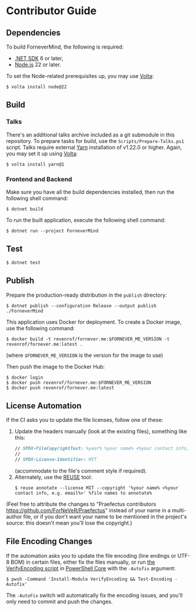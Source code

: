 <!--
SPDX-FileCopyrightText: 2024-2025 Friedrich von Never <friedrich@fornever.me>

SPDX-License-Identifier: MIT
-->

Contributor Guide
=================

Dependencies
------------

To build ForneverMind, the following is required:
- [.NET SDK][dotnet] 6 or later,
- [Node.js][node-js] 22 or later.

To set the Node-related prerequisites up, you may use [Volta][volta]:

```console
$ volta install node@22
```

Build
-----

### Talks

There's an additional talks archive included as a git submodule in this
repository. To prepare tasks for build, use the `Scripts/Prepare-Talks.ps1`
script. Talks require external [Yarn][yarn] installation of v1.22.0 or higher. Again, you may set it up using [Volta][volta]:

```console
$ volta install yarn@1
```

### Frontend and Backend

Make sure you have all the build dependencies installed, then run the following shell command:

```console
$ dotnet build
```

To run the built application, execute the following shell command:

```console
$ dotnet run --project ForneverMind
```

Test
----

```console
$ dotnet test
```

Publish
-------

Prepare the production-ready distribution in the `publish` directory:

```console
$ dotnet publish --configuration Release --output publish ./ForneverMind
```

This application uses Docker for deployment. To create a Docker image, use the
following command:

```console
$ docker build -t revenrof/fornever.me:$FORNEVER_ME_VERSION -t revenrof/fornever.me:latest .
```

(where `$FORNEVER_ME_VERSION` is the version for the image to use)

Then push the image to the Docker Hub:

```console
$ docker login
$ docker push revenrof/fornever.me:$FORNEVER_ME_VERSION
$ docker push revenrof/fornever.me:latest
```

License Automation
------------------
<!-- REUSE-IgnoreStart -->

If the CI asks you to update the file licenses, follow one of these:
1. Update the headers manually (look at the existing files), something like this:
   ```fsharp
   // SPDX-FileCopyrightText: %year% %your name% <%your contact info, e.g. email%>
   //
   // SPDX-License-Identifier: MIT
   ```
   (accommodate to the file's comment style if required).
2. Alternately, use the [REUSE][reuse] tool:
   ```console
   $ reuse annotate --license MIT --copyright '%your name% <%your contact info, e.g. email%>' %file names to annotate%
   ```
(Feel free to attribute the changes to "Praefectus contributors <https://github.com/ForNeVeR/Praefectus>"
instead of your name in a multi-author file,
or if you don't want your name to be mentioned in the project's source: this doesn't mean you'll lose the copyright.)

<!-- REUSE-IgnoreEnd -->

File Encoding Changes
---------------------
If the automation asks you to update the file encoding (line endings or UTF-8 BOM) in certain files, either fix the files manually, or run [the VerifyEncoding script][verify-encoding] in [PowerShell Core][powershell] with the `-Autofix` argument:
```console
$ pwsh -Command 'Install-Module VerifyEncoding && Test-Encoding -Autofix'
```

The `-AutoFix` switch will automatically fix the encoding issues, and you'll only need to commit and push the changes.

[dotnet]: https://dotnet.microsoft.com/
[node-js]: https://nodejs.org/
[nvm-windows]: https://github.com/coreybutler/nvm-windows
[powershell]: https://learn.microsoft.com/en-us/powershell/scripting/install/installing-powershell
[reuse]: https://reuse.software/
[verify-encoding]: https://github.com/ForNeVeR/VerifyEncoding
[volta]: https://volta.sh/
[yarn]: https://yarnpkg.com/
